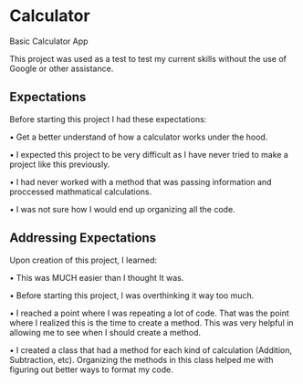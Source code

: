 # Calculator
Basic Calculator App

This project was used as a test to test my current skills without the use of Google or other assistance.

## Expectations
Before starting this project I had these expectations:

• Get a better understand of how a calculator works under the hood.

• I expected this project to be very difficult as I have never tried to make a project like this previously.

• I had never worked with a method that was passing information and proccessed mathmatical calculations.

• I was not sure how I would end up organizing all the code.

## Addressing Expectations

Upon creation of this project, I learned:

• This was MUCH easier than I thought It was.

• Before starting this project, I was overthinking it way too much.

• I reached a point where I was repeating a lot of code.  That was the point where I realized this is the time to create a method. This was very helpful in allowing me to see when I should create a method.  

• I created a class that had a method for each kind of calculation (Addition, Subtraction, etc). Organizing the methods in this class helped me with figuring out better ways to format my code.

